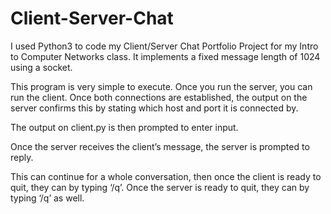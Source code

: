 # Client-Server-Chat

I used Python3 to code my Client/Server Chat Portfolio Project for my Intro to Computer Networks class. It implements a fixed
message length of 1024 using a socket. 

This program is very simple to execute. Once you run the server, you
can run the client. Once both connections are established, the output
on the server confirms this by stating which host and port it is
connected by.

The output on client.py is then prompted to enter input.

Once the server receives the client’s message, the server is prompted to reply.

This can continue for a whole conversation, then once the client is ready to quit, they can by typing ‘/q’. Once the server is ready to quit, they can by typing ‘/q’ as well.
